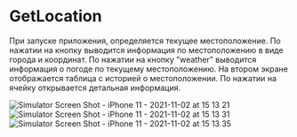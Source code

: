 # GetLocation
При запуске приложения, определяется текущее местоположение. По нажатии на кнопку выводится информация по местоположению в виде города и координат. По нажатии на кнопку "weather" выводится информация о погоде по текущему местоположению. На втором экране отображается таблица с историей о местоположении. По нажатии на ячейку открывается детальная информация.

![Simulator Screen Shot - iPhone 11 - 2021-11-02 at 15 13 21](https://user-images.githubusercontent.com/69941253/140298262-5610b90b-8b35-44a6-bce1-f07f82c6796b.png)
![Simulator Screen Shot - iPhone 11 - 2021-11-02 at 15 13 31](https://user-images.githubusercontent.com/69941253/140298272-64b6b498-7423-4ce0-849c-d527ee414300.png)
![Simulator Screen Shot - iPhone 11 - 2021-11-02 at 15 13 35](https://user-images.githubusercontent.com/69941253/140298279-ead972ff-626b-4708-90bf-e598c230e734.png)

